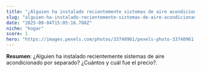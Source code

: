 ```yaml
---
title: "¿Alguien ha instalado recientemente sistemas de aire acondicionado por separado? ¿Cuántos y cuál fue el precio?"
slug: "alguien-ha-instalado-recientemente-sistemas-de-aire-acondicionado-por-separado-c"
date: "2025-09-04T15:05:16.788Z"
niche: "hogar"
score: 1
hero: "https://images.pexels.com/photos/33740961/pexels-photo-33740961.jpeg?auto=compress&cs=tinysrgb&fit=crop&h=627&w=1200&auto=compress&cs=tinysrgb&w=1024&h=576&fit=crop"
---
```


**Resumen**: ¿Alguien ha instalado recientemente sistemas de aire acondicionado por separado? ¿Cuántos y cuál fue el precio?.
